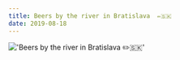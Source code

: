 ```yaml
---
title: Beers by the river in Bratislava  ✏️🇸🇰
date: 2019-08-18
---
```


!['Beers by the river in Bratislava  ✏️🇸🇰'](/112BeersbytheriverinBratislava------5.jpg)

